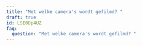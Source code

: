 ```yaml
---
title: "Met welke camera's wordt gefilmd? "
draft: true
id: LSE0Dp4UZ
faq:
  question: "Met welke camera's wordt gefilmd? "
---
```

